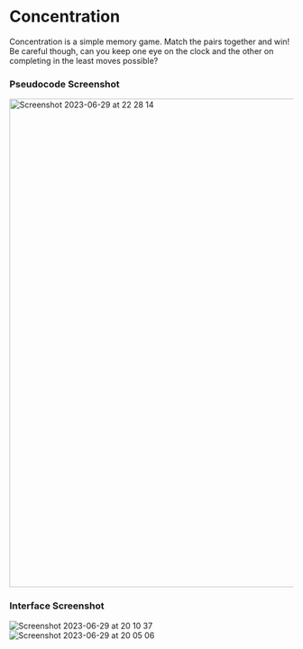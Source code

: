 # Concentration
Concentration is a simple memory game. Match the pairs together and win! Be careful though, can you keep one eye on the clock and the other on completing in the least moves possible?

### Pseudocode Screenshot
<img width="867" alt="Screenshot 2023-06-29 at 22 28 14" src="https://github.com/rahulraikhy/Concentration/assets/121837375/3d210807-3ca7-4cf3-a066-7bc122867b77">

### Interface Screenshot
![Screenshot 2023-06-29 at 20 10 37](https://github.com/rahulraikhy/Concentration/assets/121837375/db13b65a-a270-4dab-99d3-9faaa6661935)
![Screenshot 2023-06-29 at 20 05 06](https://github.com/rahulraikhy/Concentration/assets/121837375/b32b54b2-4c9a-4397-96e8-bd1f21b5aab3)
